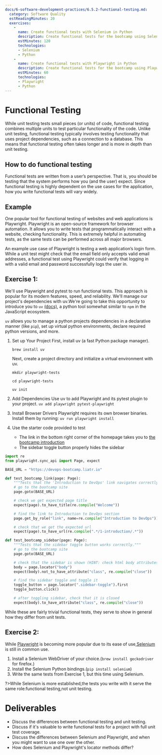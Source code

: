```yaml
---
docs/6-software-development-practices/6.5.2-functional-testing.md:
  category: Software Quality
  estReadingMinutes: 20
  exercises:
    -
      name: Create functional tests with Selenium in Python
      description: Create functional tests for the bootcamp using Selenium in Python.
      estMinutes: 120
      technologies:
      - Selenium
      - Python
    -
      name: Create functional tests with Playwright in Python
      description: Create functional tests for the bootcamp using Playwright in Python.
      estMinutes: 60
      technologies:
      - Playwright
      - Python
---
```


# Functional Testing

While unit testing tests small pieces (or units) of code, functional testing combines multiple units to test particular functionality of the code. Unlike unit testing, functional testing typically involves testing functionality that uses project dependencies, such as a connection to a database. This means that functional testing often takes longer and is more in depth than unit testing.

## How to do functional testing

Functional tests are written from a user’s perspective. That is, you should be testing that the system performs how you (and the user) expect. Since functional testing is highly dependent on the use cases for the application, how you write functional tests will vary widely.

## Example

One popular tool for functional testing of websites and web applications is Playwright. Playwright is an open-source framework for browser automation. It allows you to write tests that programmatically interact with a website, checking functionality. This is extremely helpful in automating tests, as the same tests can be performed across all major browsers.

An example use case of Playwright is testing a web application’s login form. While a unit test might check that the email field only accepts valid email addresses, a functional test using Playwright could verify that logging in with a valid email and password successfully logs the user in.

## Exercise 1:

We'll use Playwright and pytest to run functional tests. This approach is popular for its modern features, speed, and reliability. We'll manage our project's dependencies with uv.We're going to take this opportunity to introduce you to `uv` [\(docs\)](https://docs.astral.sh/uv/), a python tool somewhat similar to `npm` in the JavaScript ecosystem.

`uv` allows you to manage a python projects dependencies in a declarative manner (like `pip`), set up virtual python environments, declare required python versions, and more.

1. Set up Your Project
   First, install uv (a fast Python package manager).

   `brew install uv`

   Next, create a project directory and initialize a virtual environment with uv.

   `mkdir playwright-tests`

   `cd playwright-tests`

   `uv init`

2. Add Dependencies
    Use uv to add Playwright and its pytest plugin to your project.
   `uv add playwright pytest-playwright`

3. Install Browser Drivers
   Playwright requires its own browser binaries. Install them by running:
   `uv run playwright install`

4. Use the starter code provided to test
    * The link in the bottom right corner of the homepage takes you to [the bootcamp introduction](https://devops-bootcamp.liatr.io/#/1-introduction/1.0-overview)
    * The sidebar toggle button properly hides the sidebar

```python
import re
from playwright.sync_api import Page, expect

BASE_URL = "https://devops-bootcamp.liatr.io"

def test_bootcamp_link(page: Page):
    """Tests that the 'Introduction to DevOps' link navigates correctly."""
    # go to the bootcamp site
    page.goto(BASE_URL)

    # check we get expected page title
    expect(page).to_have_title(re.compile("Welcome"))

    # find the link to Introduction to DevOps section
    page.get_by_role("link", name=re.compile("Introduction to DevOps")).first.click()

    # check that we get the expected url
    expect(page).to_have_url(re.compile(".*/1-introduction/.*"))

def test_bootcamp_sidebar(page: Page):
    """Tests that the sidebar toggle button works correctly."""
    # go to the bootcamp site
    page.goto(BASE_URL)

    # check that the sidebar is shown (HINT: check html body attributes)
    body = page.locator("body")
    expect(body).not_to_have_attribute("class", re.compile("close"))

    # find the sidebar toggle and toggle it
    toggle_button = page.locator(".sidebar-toggle").first
    toggle_button.click()

    # after toggling sidebar, check that it is closed
    expect(body).to_have_attribute("class", re.compile("close"))
```

While these are fairly trivial functional tests, they serve to show in general how they differ from unit tests.

## Exercise 2:

While [Playwright](https://playwright.dev/) is becoming more popular due to its ease of use,[Selenium](https://www.selenium.dev/) is still in common use.

1. Install a Selenium WebDriver of your choice.(`brew install geckodriver` for firefox.)
2. Install the Selenium Python bindings.(`pip install selenium`)
3. Write the same tests from Exercise 1, but this time using Selenium.

?>While Selenium is more established,the tests you write with it serve the same role:functional testing,not unit testing.

# Deliverables

* Discuss the differences between functional testing and unit testing.
* Discuss if it's valuable to write functional tests for a project with full unit test coverage.
* Discuss the differences between Selenium and Playwright, and when you might want to use one over the other.
* How does Selenium and Playwright's locator methods differ?
